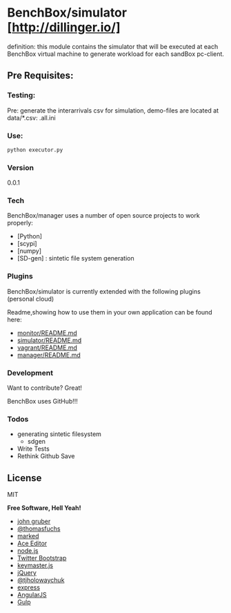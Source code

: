  # BenchBox/simulator [http://dillinger.io/]

 definition: this module contains the simulator that will be executed at each BenchBox virtual machine to generate
 workload for each sandBox pc-client.

 ## Pre Requisites:
 ### Testing:
 Pre: generate the interarrivals csv for simulation, demo-files are located at data/*.csv:
 .all.ini

 ### Use:

 ```sh
 python executor.py
 ```


 ### Version
 0.0.1

 ### Tech

 BenchBox/manager uses a number of open source projects to work properly:

 * [Python]
 * [scypi]
 * [numpy]
 * [SD-gen] : sintetic file system generation


 ### Plugins

 BenchBox/simulator is currently extended with the following plugins (personal cloud)


 Readme,showing how to use them in your own application can be found here:

 * [monitor/README.md](https://github.com/2XL/BenchBox/tree/master/monitor/README.md)
 * [simulator/README.md](https://github.com/2XL/BenchBox/tree/master/simulator/README.md)
 * [vagrant/README.md](https://github.com/2XL/BenchBox/tree/master/vagrant/README.md)
 * [manager/README.md](https://github.com/2XL/BenchBox/tree/master/manager/README.md)

 ### Development

 Want to contribute? Great!

 BenchBox uses GitHub!!!


 ### Todos
 - generating sintetic filesystem
 	* sdgen
 - Write Tests
 - Rethink Github Save


 License
 ----

 MIT


 **Free Software, Hell Yeah!**

 - [john gruber](http://daringfireball.net)
 - [@thomasfuchs](http://twitter.com/thomasfuchs)
 - [marked](https://github.com/chjj/marked)
 - [Ace Editor](http://ace.ajax.org)
 - [node.js](http://nodejs.org)
 - [Twitter Bootstrap](http://twitter.github.com/bootstrap/)
 - [keymaster.js](https://github.com/madrobby/keymaster)
 - [jQuery](http://jquery.com)
 - [@tjholowaychuk](http://twitter.com/tjholowaychuk)
 - [express](http://expressjs.com)
 - [AngularJS](http://angularjs.org)
 - [Gulp](http://gulpjs.com)



